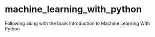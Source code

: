 # machine_learning_with_python
Following along with the book Introduction to Machine Learning With Python
